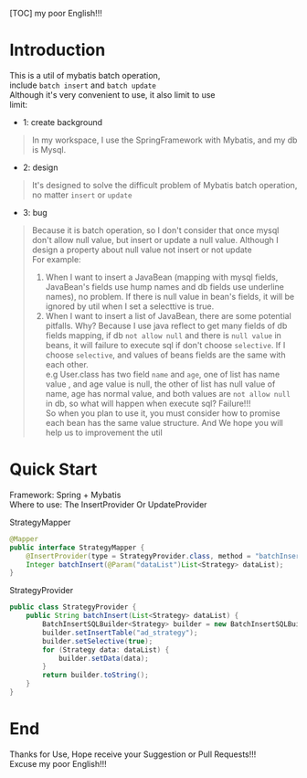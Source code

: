 [TOC]
my poor English!!!
# Introduction
This is a util of mybatis batch operation,  
include `batch insert` and `batch update`  
Although it's very convenient to use, it also limit to use  
limit: 
* 1: create background
> In my workspace, I use the SpringFramework with Mybatis, and my db is Mysql.
* 2: design
> It's designed to solve the difficult problem of Mybatis batch operation, no matter `insert` or `update`
* 3: bug
> Because it is batch operation, so I don't consider that once mysql don't allow null value, but insert or update a null value. Although I design a property about null value not insert or not update  
> For example:   
> 1. When I want to insert a JavaBean (mapping with mysql fields, JavaBean's fields use hump names and db fields use underline names), no problem. If there is null value in bean's fields, it will be ignored by util when I set a selecttive is true.  
> 2. When I want to insert a list of JavaBean, 
there are some potential pitfalls. Why? Because I use java reflect to get many fields of db fields mapping, if db `not allow null` and there is `null value` in beans, it will failure to execute sql if don't choose `selective`. If I choose `selective`, and values of beans fields are the same with each other.  
e.g User.class has two field `name` and `age`, one of list has name value , and age value is null, the other of list has null value of name, age has normal value, and both values are `not allow null` in db, so what will happen when execute sql? Failure!!!  
So when you plan to use it, you must consider how to promise each bean has the same value structure. And We hope you will help us to improvement the util

# Quick Start
Framework: Spring + Mybatis  
Where to use: The InsertProvider Or UpdateProvider

StrategyMapper
```java
@Mapper
public interface StrategyMapper {
    @InsertProvider(type = StrategyProvider.class, method = "batchInsert")
    Integer batchInsert(@Param("dataList")List<Strategy> dataList);
}
```

StrategyProvider
```java
public class StrategyProvider {
    public String batchInsert(List<Strategy> dataList) {
        BatchInsertSQLBuilder<Strategy> builder = new BatchInsertSQLBuilder<>();
        builder.setInsertTable("ad_strategy");
        builder.setSelective(true);
        for (Strategy data: dataList) {
            builder.setData(data);
        }
        return builder.toString();
    }
}
```

# End
Thanks for Use, Hope receive your Suggestion or Pull Requests!!!  
Excuse my poor English!!!

